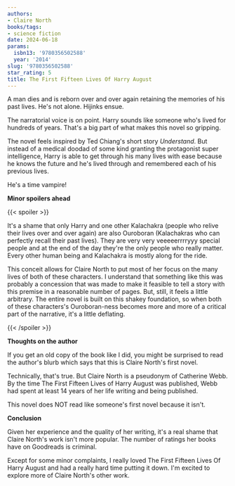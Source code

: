```yaml
---
authors:
- Claire North
books/tags:
- science fiction
date: 2024-06-18
params:
  isbn13: '9780356502588'
  year: '2014'
slug: '9780356502588'
star_rating: 5
title: The First Fifteen Lives Of Harry August
---
```


A man dies and is reborn over and over again retaining the memories of his past lives. He's not alone. Hijinks ensue.

<!--more-->

The narratorial voice is on point. Harry sounds like someone who's lived for hundreds of years. That's a big part of what makes this novel so gripping.

The novel feels inspired by Ted Chiang's short story *Understand*. But instead of a medical doodad of some kind granting the protagonist super intelligence, Harry is able to get through his many lives with ease because he knows the future and he's lived through and remembered each of his previous lives.

He's a time vampire!

**Minor spoilers ahead**

{{< spoiler >}}

It's a shame that only Harry and one other Kalachakra (people who relive their lives over and over again) are also Ouroboran (Kalachakras who can perfectly recall their past lives). They are very very veeeeerrrryyy special people and at the end of the day they're the only people who really matter. Every other human being and Kalachakra is mostly along for the ride.

This conceit allows for Claire North to put most of her focus on the many lives of both of these characters. I understand that something like this was probably a concession that was made to make it feasible to tell a story with this premise in a reasonable number of pages. But, still, it feels a little arbitrary. The entire novel is built on this shakey foundation, so when both of these characters's Ouroboran-ness becomes more and more of a critical part of the narrative, it's a little deflating.

{{< /spoiler >}}

**Thoughts on the author**

If you get an old copy of the book like I did, you might be surprised to read the author's blurb which says that this is Claire North's first novel.

Technically, that's true. But Claire North is a pseudonym of Catherine Webb. By the time The First Fifteen Lives of Harry August was published, Webb had spent at least 14 years of her life writing and being published.

This novel does NOT read like someone's first novel because it isn't.

**Conclusion**

Given her experience and the quality of her writing, it's a real shame that Claire North's work isn't more popular. The number of ratings her books have on Goodreads is criminal.

Except for some minor complaints, I really loved The First Fifteen Lives Of Harry August and had a really hard time putting it down. I'm excited to explore more of Claire North's other work.